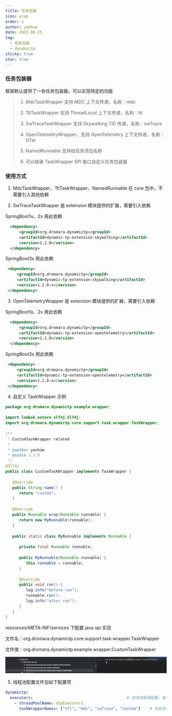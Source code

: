 ```yaml
---
title: 任务包装
icon: wrap
order: 1
author: yanhom
date: 2022-08-15
tag:
  - 任务包装
  - dynamictp
sticky: true
star: true
---
```


### 任务包装器

框架默认提供了一些任务包装器，可以实现特定的功能

> 1. MdcTaskWrapper 支持 MDC 上下文传递，名称：mdc
>
> 2. TtlTaskWrapper 支持 ThreadLocal 上下文传递，名称：ttl
>
> 3. SwTraceTaskWrapper 支持 Skywalking TID 传递，名称：swTrace
> 
> 4. OpenTelemetryWrapper，支持 OpenTelemetry 上下文传递，名称：OTel
>
> 5. NamedRunnable 支持给任务添加名称
>
> 6. 可以继承 TaskWrapper SPI 接口自定义任务包装器


### 使用方式

1. MdcTaskWrapper、TtlTaskWrapper、NamedRunnable 在 core 包中，不需要引入其他依赖

2. SwTraceTaskWrapper 是 extension 模块提供的扩展，需要引入依赖

SpringBoot1x、2x 用此依赖

```xml
  <dependency>
      <groupId>org.dromara.dynamictp</groupId>
      <artifactId>dynamic-tp-extension-skywalking</artifactId>
      <version>1.2.0</version>
  </dependency>
 ```

SpringBoot3x 用此依赖

```xml
 <dependency>
     <groupId>org.dromara.dynamictp</groupId>
     <artifactId>dynamic-tp-extension-skywalking</artifactId>
     <version>1.2.0-x</version>
 </dependency>
 ```

3. OpenTelemetryWrapper 是 extension 模块提供的扩展，需要引入依赖

SpringBoot1x、2x 用此依赖

```xml
  <dependency>
      <groupId>org.dromara.dynamictp</groupId>
      <artifactId>dynamic-tp-extension-opentelemetry</artifactId>
      <version>1.2.0</version>
  </dependency>
 ```
SpringBoot3x 用此依赖

```xml
 <dependency>
     <groupId>org.dromara.dynamictp</groupId>
     <artifactId>dynamic-tp-extension-opentelemetry</artifactId>
     <version>1.2.0-x</version>
 </dependency>
 ```

4. 自定义 TaskWrapper 示例

```java
package org.dromara.dynamictp.example.wrapper;

import lombok.extern.slf4j.Slf4j;
import org.dromara.dynamictp.core.support.task.wrapper.TaskWrapper;

/**
 * CustomTaskWrapper related
 *
 * @author yanhom
 * @since 1.1.0
 */
@Slf4j
public class CustomTaskWrapper implements TaskWrapper {

   @Override
   public String name() {
      return "custom";
   }

   @Override
   public Runnable wrap(Runnable runnable) {
      return new MyRunnable(runnable);
   }

   public static class MyRunnable implements Runnable {

      private final Runnable runnable;

      public MyRunnable(Runnable runnable) {
         this.runnable = runnable;
      }

      @Override
      public void run() {
         log.info("before run");
         runnable.run();
         log.info("after run");
      }
   }
}

```

resources/META-INF/services 下配置 java spi 实现

文件名：org.dromara.dynamictp.core.support.task.wrapper.TaskWrapper

文件值：org.dromara.dynamictp.example.wrapper.CustomTaskWrapper

![图片.png](/images/dynamictp/spi-wrapper.png)

5. 线程池配置文件加如下配置项

```yaml
dynamictp:
  executors:                                         # 动态线程池配置，省略其他项，具体看上述配置文件
    - threadPoolName: dtpExecutor1
      taskWrapperNames: ["ttl", "mdc", "swTrace", "custom"]    # 任务包装器名称，继承 TaskWrapper 接口
```
